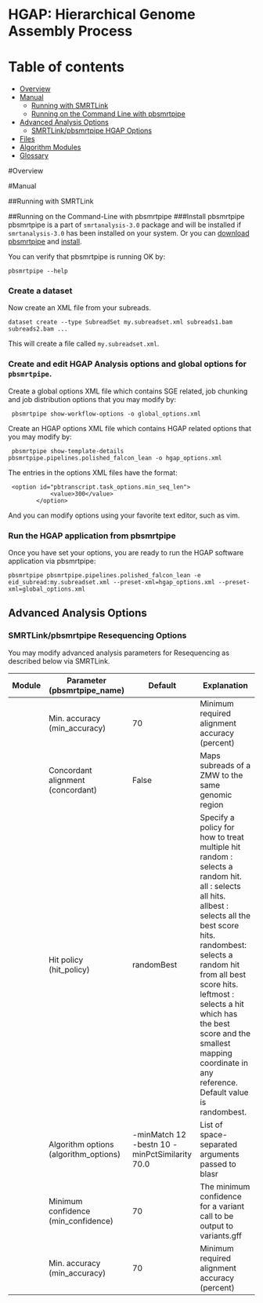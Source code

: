 # HGAP: Hierarchical Genome Assembly Process


Table of contents
=================

  * [Overview](#overview)
  * [Manual](#manual)
    * [Running with SMRTLink](#running-with-smrtlink)
    * [Running on the Command Line with pbsmrtpipe](#running-on-the-command-line-with-pbsmrtpipe)
  * [Advanced Analysis Options](#advanced-analysis-options)
    * [SMRTLink/pbsmrtpipe HGAP Options](#smrtlinkpbsmrtpipe-HGAP-options)
  * [Files](#files)
  * [Algorithm Modules](#algorithm-modules)
  * [Glossary](#glossary)

#Overview

#Manual

##Running with SMRTLink

##Running on the Command-Line with pbsmrtpipe
###Install pbsmrtpipe
pbsmrtpipe is a part of `smrtanalysis-3.0` package and will be installed
if `smrtanalysis-3.0` has been installed on your system. Or you can [download   pbsmrtpipe](https://github.com/PacificBiosciences/pbsmrtpipe) and [install](http://pbsmrtpipe.readthedocs.org/en/master/).
    
You can verify that pbsmrtpipe is running OK by:

    pbsmrtpipe --help

### Create a dataset
Now create an XML file from your subreads.

```
dataset create --type SubreadSet my.subreadset.xml subreads1.bam subreads2.bam ...
```
This will create a file called `my.subreadset.xml`. 


### Create and edit HGAP Analysis options and global options for `pbsmrtpipe`.
Create a global options XML file which contains SGE related, job chunking and
job distribution options that you may modify by:

```
 pbsmrtpipe show-workflow-options -o global_options.xml
```

Create an HGAP options XML file which contains HGAP related options that 
you may modify by:
```
 pbsmrtpipe show-template-details pbsmrtpipe.pipelines.polished_falcon_lean -o hgap_options.xml
```

The entries in the options XML files have the format:

```
 <option id="pbtranscript.task_options.min_seq_len">
            <value>300</value>
        </option>
```
And you can modify options using your favorite text editor, such as vim.

### Run the HGAP application from pbsmrtpipe
Once you have set your options, you are ready to run the HGAP software application via pbsmrtpipe:

```
pbsmrtpipe pbsmrtpipe.pipelines.polished_falcon_lean -e eid_subread:my.subreadset.xml --preset-xml=hgap_options.xml --preset-xml=global_options.xml
```

## Advanced Analysis Options

### SMRTLink/pbsmrtpipe Resequencing Options

You may modify advanced analysis parameters for Resequencing as described below via SMRTLink.

| Module |           Parameter (pbsmrtpipe_name)          |     Default      |  Explanation      |
| ------ | -------------------------- | --------------------------- | ----------------- |
|  | Min. accuracy (min_accuracy) | 70  | Minimum required alignment accuracy (percent) |
|  | Concordant alignment (concordant) | False | Maps subreads of a ZMW to the same genomic region |
|  | Hit policy (hit_policy) | randomBest  | Specify a policy for how to treat multiple hit random : selects a random hit. all : selects all hits. allbest : selects all the best score hits. randombest: selects a random hit from all best score hits. leftmost : selects a hit which has the best score and the smallest mapping coordinate in any reference. Default value is randombest. |
|  | Algorithm options (algorithm_options) | -minMatch 12 -bestn 10 -minPctSimilarity 70.0  | List of space-separated arguments passed to blasr |
|  | Minimum confidence (min_confidence) | 70  | The minimum confidence for a variant call to be output to variants.gff |
|  | Min. accuracy (min_accuracy) | 70  | Minimum required alignment accuracy (percent) |
